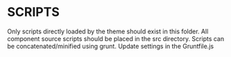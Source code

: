 # SCRIPTS

Only scripts directly loaded by the theme should exist in this folder. 
All component source scripts should be placed in the src directory.
Scripts can be concatenated/minified using grunt. Update settings in the Gruntfile.js
